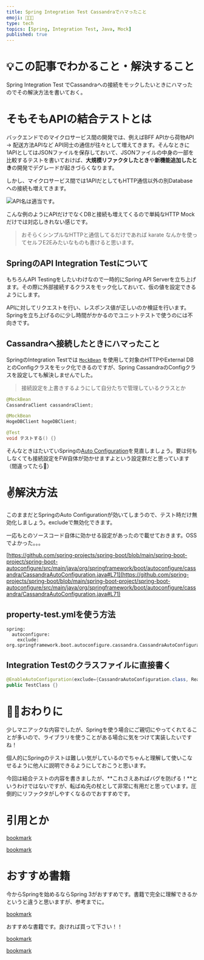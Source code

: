 ```yaml
---
title: Spring Integration Test Cassandraでハマったこと
emoji: 🧑🏻‍💻
type: tech
topics: [Spring, Integration Test, Java, Mock]
published: true
---
```



# 💡この記事でわかること・解決すること


Spring Integration Test でCassandraへの接続をモックしたいときにハマったのでその解決方法を書いておく。


# そもそもAPIの結合テストとは


バックエンドでのマイクロサービス間の開発では、例えばBFF APIから荷物API → 配送方法APIなど API同士の通信が往々として増えてきます。そんなときに1APIとしてはJSONファイルを保存しておいて、JSONファイルの中身の一部を比較するテストを書いておけば、**大規模リファクタしたとき**や**新機能追加したとき**の開発でデグレードが起きづらくなります。


しかし、マイクロサービス間では1APIだとしてもHTTP通信以外の別Databaseへの接続も増えてきます。


![API名は適当です。](https://prod-files-secure.s3.us-west-2.amazonaws.com/9e336906-7501-43c0-b5aa-de1ca211a16c/93524988-7edd-47e5-9cf7-c49ead5d13ed/Untitled.png?X-Amz-Algorithm=AWS4-HMAC-SHA256&X-Amz-Content-Sha256=UNSIGNED-PAYLOAD&X-Amz-Credential=ASIAZI2LB466TBUFVNIQ%2F20250203%2Fus-west-2%2Fs3%2Faws4_request&X-Amz-Date=20250203T152242Z&X-Amz-Expires=3600&X-Amz-Security-Token=IQoJb3JpZ2luX2VjEP7%2F%2F%2F%2F%2F%2F%2F%2F%2F%2FwEaCXVzLXdlc3QtMiJGMEQCIEeWCBnWxiqtAqdsB96xZs81SAE3eddRKBX0B%2Bb475i7AiBboY6h6QsF2bZDJKtssDUAhgN%2FI7E%2FVJvxrPzCXiU1%2FSr%2FAwgXEAAaDDYzNzQyMzE4MzgwNSIMDqp9S81Z%2BvqxiwZoKtwDQsjTavznujcORmyMso4cyPodDZQ5pd05%2F4kEYFbdiOzndC%2BfQEYSZgTseWZt0QjGWGK6%2BEVp%2BccmvmqkSyYkpHz5vzB3A8mMkV3A29jQosQ2DytlXwjhy%2BrIXCmCCzWLkx5795qL1RVJ8aOj01DK53pnPUJ7w65RnqlbZzHFEK2ch3HYs0tk%2FfpcadGRiva39GbQIlKet0ktaZRoy%2F0FArtRwUjZUdl6kW1uxNyXDboSBpiC1AnsE%2FfpDm3vNmCxdiWprfb0DyQeFGtQmwTzdrm8d1lOO0qDgAqBdZdnd3rHB0HHttkM1gzM%2BBwLNdqVR7ZFb%2FEJHUOnYSwvfWpDkBlhppKu8CZf9DVS%2FFoGClph%2BdSwCSzSgxIa%2BgINM56mWj3tUnF9LDV0reSIBObDeUkf9F06%2FnsEfiB3g7Pe2e9Nrqny2a0nkDf5C7oSzcRFAudBEY6ENjh%2BlIjVesT4njX3FpHdoVROCdXfcwj93%2F0DKlrslAO%2FlwITdVqu47ZMEKzqRtHZfiA69ft89WeO1rGq3LAKKfMKyNVT70wU%2BbZoQO5QTAJhLmDVFrsRmABYcVDENtAD8%2FpGFX29W%2FEn7IvZdIJlF1dKuyMMVan07C6B1BGlj5%2FqzBpi1Ssw0o%2BDvQY6pgHADaFFaCvQRQOy5ZIKqs%2FF1d72KC212DegD3eluuc1PE8Ixjxx2Wf2e8xpuDizwD%2BP78tGiaG1ALx1pHFtZY6xLTrg%2BGmru%2Fv0H7Nd4ox0emmJilITTOCRex%2FEt7cUAHnAjbj8JbgSyJ85cK%2FAdZM1P%2Bb6NXnSLLubPV9VXVkzy7EyGaoIH2lbmLVNbXSltsODaAsV0yW9WXF10pgNkM6NQ0gNAf3Q&X-Amz-Signature=d5ff40df8ab2c9bf0892de8339360c58b2ceaecd5805e2851a4655eabaafbfc2&X-Amz-SignedHeaders=host&x-id=GetObject)


こんな例のようにAPIだけでなくDBと接続も増えてくるので単純なHTTP Mockだけでは対応しきれない感じです。

> おそらくシンプルなHTTPと通信してるだけであれば karate なんかを使ってセルフE2Eみたいなものも書けると思います。

## SpringのAPI Integration Testについて


もちろんAPI Testingをしたいわけなので一時的にSpring API Serverを立ち上げます。その際に外部接続するクラスをモック化しておいて、仮の値を設定できるようにします。


APIに対してリクエストを行い、レスポンス値が正しいのか検証を行います。Springを立ち上げるのに少し時間がかかるのでユニットテストで使うのには不向きです。


## Cassandraへ接続したときにハマったこと


SpringのIntegration Testでは [`MockBean`](https://dawaan.com/mockbean-vs-mock/) を使用して対象のHTTPやExternal DBとのConfigクラスをモック化できるのですが、Spring CassandraのConfigクラスを設定しても解決しませんでした。

> 接続設定を上書きするようにして自分たちで管理しているクラスとか

```java
@MockBean
CassandraClient cassandraClient;

@MockBean
HogeDBClient hogeDBClient;

@Test
void テストする() {}
```


そんなときはたいていSpringの[Auto Configuration](https://qiita.com/kazuki43zoo/items/8645d9765edd11c6f1dd)を見直しましょう。要は何もしなくても接続設定をFW自体が効かせますよという設定群だと思っています（間違ってたら🙏）


# ✌️解決方法


このままだとSpringのAuto Configurationが効いてしまうので、テスト時だけ無効化しましょう。excludeで無効化できます。


一応もとのソースコード自体に効かせる設定があったので載せておきます。OSSでよかった。。。


[https://github.com/spring-projects/spring-boot/blob/main/spring-boot-project/spring-boot-autoconfigure/src/main/java/org/springframework/boot/autoconfigure/cassandra/CassandraAutoConfiguration.java#L71](https://github.com/spring-projects/spring-boot/blob/main/spring-boot-project/spring-boot-autoconfigure/src/main/java/org/springframework/boot/autoconfigure/cassandra/CassandraAutoConfiguration.java#L71)


## property-test.ymlを使う方法


```text
spring:
  autoconfigure:
    exclude: org.springframework.boot.autoconfigure.cassandra.CassandraAutoConfiguration
```


## Integration Testのクラスファイルに直接書く


```java
@EnableAutoConfiguration(exclude={CassandraAutoConfiguration.class, ReactiveCassandraConfig.class})
public TestClass {}
```


# 🏌️‍♂️おわりに


少しマニアックな内容でしたが、Springを使う場合にご親切にやってくれてることが多いので、ライブラリを使うことがある場合に気をつけて実装したいですね！


個人的にSpringのテストは難しい気がしているのでちゃんと理解して使いこなせるように他人に説明できるようにしておこうと思います。


今回は結合テストの内容を書きましたが、**これさえあればバグを防げる！**というわけではないですが、転ばぬ先の杖として非常に有用だと思っています。圧倒的にリファクタがしやすくなるのでおすすめです。


# 引用とか


[bookmark](https://spring.pleiades.io/spring-boot/docs/2.1.4.RELEASE/reference/html/using-boot-auto-configuration.html#:~:text=%E4%B8%8D%E8%A6%81%E3%81%AA%E7%89%B9%E5%AE%9A%E3%81%AE%E8%87%AA%E5%8B%95%E6%A7%8B%E6%88%90%E3%82%AF%E3%83%A9%E3%82%B9%E3%81%8C%E9%81%A9%E7%94%A8%E3%81%95%E3%82%8C%E3%81%A6%E3%81%84%E3%82%8B%E5%A0%B4%E5%90%88%E3%81%AF%E3%80%81%E6%AC%A1%E3%81%AE%E4%BE%8B%E3%81%AB%E7%A4%BA%E3%81%99%E3%82%88%E3%81%86%E3%81%AB%E3%80%81%40EnableAutoConfiguration%C2%A0%E3%81%AE%20exclude%20%E5%B1%9E%E6%80%A7%E3%82%92%E4%BD%BF%E7%94%A8%E3%81%97%E3%81%A6%E7%84%A1%E5%8A%B9%E3%81%AB%E3%81%99%E3%82%8B%E3%81%93%E3%81%A8%E3%81%8C%E3%81%A7%E3%81%8D%E3%81%BE%E3%81%99%E3%80%82)


[bookmark](https://github.com/spring-projects/spring-boot/blob/main/spring-boot-project/spring-boot-autoconfigure/src/main/java/org/springframework/boot/autoconfigure/cassandra/CassandraAutoConfiguration.java#L71)


# おすすめ書籍


今からSpringを始めるならSpring 3がおすすめです。書籍で完全に理解できるかというと違うと思いますが、参考までに。


[bookmark](https://amzn.to/3WXqhzq)


おすすめな書籍です。良ければ買って下さい！！


[bookmark](https://amzn.to/3YjUqtO)


[bookmark](https://amzn.to/3kZ9TkK)

